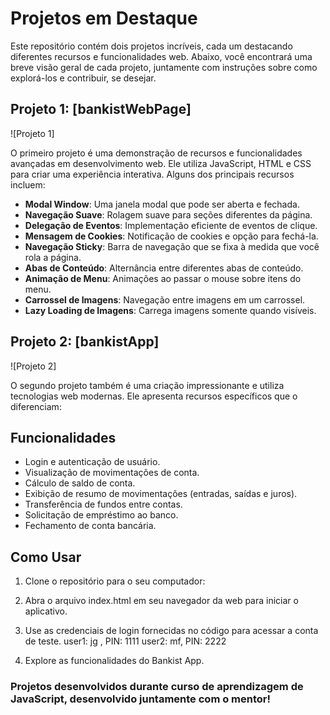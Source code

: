 # Projetos em Destaque

Este repositório contém dois projetos incríveis, cada um destacando diferentes recursos e funcionalidades web. Abaixo, você encontrará uma breve visão geral de cada projeto, juntamente com instruções sobre como explorá-los e contribuir, se desejar.

## Projeto 1: [bankistWebPage]

![Projeto 1]

O primeiro projeto é uma demonstração de recursos e funcionalidades avançadas em desenvolvimento web. Ele utiliza JavaScript, HTML e CSS para criar uma experiência interativa. Alguns dos principais recursos incluem:

- **Modal Window**: Uma janela modal que pode ser aberta e fechada.
- **Navegação Suave**: Rolagem suave para seções diferentes da página.
- **Delegação de Eventos**: Implementação eficiente de eventos de clique.
- **Mensagem de Cookies**: Notificação de cookies e opção para fechá-la.
- **Navegação Sticky**: Barra de navegação que se fixa à medida que você rola a página.
- **Abas de Conteúdo**: Alternância entre diferentes abas de conteúdo.
- **Animação de Menu**: Animações ao passar o mouse sobre itens do menu.
- **Carrossel de Imagens**: Navegação entre imagens em um carrossel.
- **Lazy Loading de Imagens**: Carrega imagens somente quando visíveis.

## Projeto 2: [bankistApp]

![Projeto 2]

O segundo projeto também é uma criação impressionante e utiliza tecnologias web modernas. Ele apresenta recursos específicos que o diferenciam:

## Funcionalidades

- Login e autenticação de usuário.
- Visualização de movimentações de conta.
- Cálculo de saldo de conta.
- Exibição de resumo de movimentações (entradas, saídas e juros).
- Transferência de fundos entre contas.
- Solicitação de empréstimo ao banco.
- Fechamento de conta bancária.

## Como Usar

1. Clone o repositório para o seu computador:

2. Abra o arquivo index.html em seu navegador da web para iniciar o aplicativo.

3. Use as credenciais de login fornecidas no código para acessar a conta de teste.
   user1: jg , PIN: 1111
   user2: mf, PIN: 2222

4. Explore as funcionalidades do Bankist App.

### Projetos desenvolvidos durante curso de aprendizagem de JavaScript, desenvolvido juntamente com o mentor!
